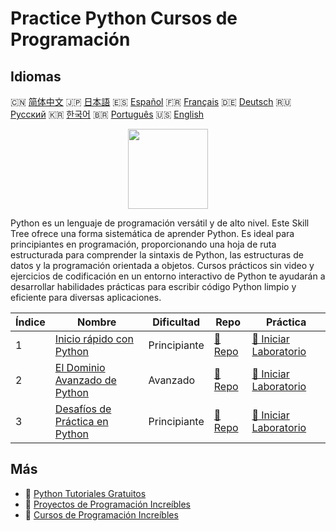 # Practice Python Cursos de Programación

## Idiomas

🇨🇳 [简体中文](README_zh.md) 🇯🇵 [日本語](README_ja.md) 🇪🇸 [Español](README_es.md) 🇫🇷 [Français](README_fr.md) 🇩🇪 [Deutsch](README_de.md) 🇷🇺 [Русский](README_ru.md) 🇰🇷 [한국어](README_ko.md) 🇧🇷 [Português](README_pt.md) 🇺🇸 [English](README.md) 

<div align="center">
<img width="128px" src="https://file.labex.io/path/E4pVLzVNCjyM.png">
</div>

Python es un lenguaje de programación versátil y de alto nivel. Este Skill Tree ofrece una forma sistemática de aprender Python. Es ideal para principiantes en programación, proporcionando una hoja de ruta estructurada para comprender la sintaxis de Python, las estructuras de datos y la programación orientada a objetos. Cursos prácticos sin video y ejercicios de codificación en un entorno interactivo de Python te ayudarán a desarrollar habilidades prácticas para escribir código Python limpio y eficiente para diversas aplicaciones.

|   Índice | Nombre                                                                                   | Dificultad   | Repo                                                                 | Práctica                                                                          |
|----------|------------------------------------------------------------------------------------------|--------------|----------------------------------------------------------------------|-----------------------------------------------------------------------------------|
|        1 | [Inicio rápido con Python](https://labex.io/es/courses/quick-start-with-python)          | Principiante | [🔗 Repo](https://github.com/labex-labs/quick-start-with-python)     | [🚀 Iniciar Laboratorio](https://labex.io/es/courses/quick-start-with-python)     |
|        2 | [El Dominio Avanzado de Python](https://labex.io/es/courses/the-advanced-python-mastery) | Avanzado     | [🔗 Repo](https://github.com/labex-labs/the-advanced-python-mastery) | [🚀 Iniciar Laboratorio](https://labex.io/es/courses/the-advanced-python-mastery) |
|        3 | [Desafíos de Práctica en Python](https://labex.io/es/courses/python-practice-challenges) | Principiante | [🔗 Repo](https://github.com/labex-labs/python-practice-challenges)  | [🚀 Iniciar Laboratorio](https://labex.io/es/courses/python-practice-challenges)  |

## Más

- 🔗 [Python Tutoriales Gratuitos](https://github.com/labex-labs/python-free-tutorials)
- 🔗 [Proyectos de Programación Increíbles](https://github.com/labex-labs/awesome-programming-projects)
- 🔗 [Cursos de Programación Increíbles](https://github.com/labex-labs/awesome-programming-courses)

